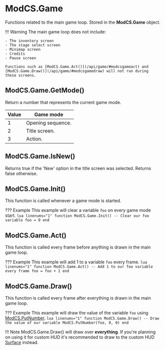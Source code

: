 # ModCS.Game

Functions related to the main game loop. Stored in the **ModCS.Game** object.

!!! Warning
	The main game loop does not include:

	- The inventory screen
	- The stage select screen
	- Minimap screen
	- Credits
	- Pause screen
	
	Functions such as [ModCS.Game.Act()](/api/game/#modcsgameact) and [ModCS.Game.Draw()](/api/game/#modcsgamedraw) will not run during these screens.

## ModCS.Game.GetMode()

Return a number that represents the current game mode.

| Value | Game mode         |
| ----- | ----------------- |
| 1     | Opening sequence. |
| 2     | Title screen.     |
| 3     | Action.           |

## ModCS.Game.IsNew()

Returns true if the 'New' option in the title screen was selected. Returns false otherwise.

## ModCS.Game.Init()

This function is called whenever a game mode is started.

??? Example
	This example will clear a variable `foo` on every game mode start.
	```lua linenums="1"
	function ModCS.Game.Init()
		-- Clear our foo variable
		foo = 0
	end
	```

## ModCS.Game.Act()

This function is called every frame before anything is drawn in the main game loop.

??? Example
	This example will add 1 to a variable `foo` every frame.
	```lua linenums="1"
	function ModCS.Game.Act()
		-- Add 1 to our foo variable every frame
		foo = foo + 1
	end
	```

## ModCS.Game.Draw()

This function is called every frame after everything is drawn in the main game loop.

??? Example
	This example will draw the value of the variable `foo` using [ModCS.PutNumber](/api/modcs/#modcsputnumber).
	```lua linenums="1"
	function ModCS.Game.Draw()
		-- Draw the value of our variable
		ModCS.PutNumber(foo, 0, 0)
	end
	```

!!! Note
	ModCS.Game.Draw() will draw over **everything**. If you're planning on using it for custom HUD it's recommended to draw to the custom HUD [Surface](/api/drawing/surface/) instead.
